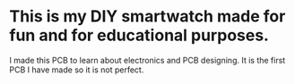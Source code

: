 # This is my DIY smartwatch made for fun and for educational purposes. 
I made this PCB to learn about electronics and PCB designing. It is the first PCB I have made so it is not perfect.
